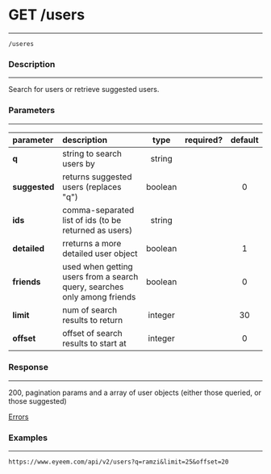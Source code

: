 # GET /users
***
`/useres`

### Description
***
Search for users or retrieve suggested users.

### Parameters
***

|parameter| description| type |required? |default|
|:---------|:--------------|:----------:|:------------:|:------------:|
|**q**|string to search users by|string|||
|**suggested**|returns suggested users (replaces "q")|boolean||0|
|**ids**|comma-separated list of ids (to be returned as users)|string|||
|**detailed**|rreturns a more detailed user object|boolean||1|
|**friends**|used when getting users from a search query, searches only among friends|boolean||0|
|**limit**|num of search results to return|integer||30|
|**offset**|offset of search results to start at|integer||0|


### Response
***
200, pagination params and a array of user objects (either those queried, or those suggested)

[Errors](../../resources/errors.md)
### Examples
***

`https://www.eyeem.com/api/v2/users?q=ramzi&limit=25&offset=20`



